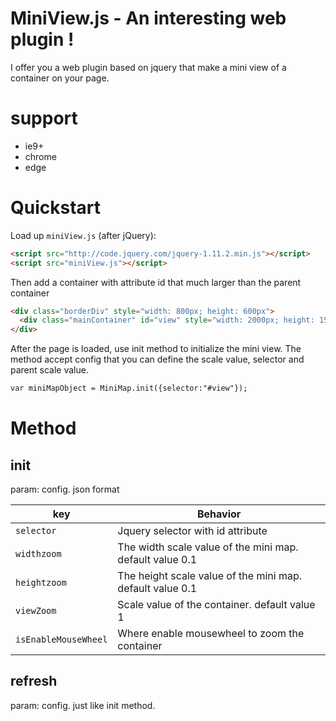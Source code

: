 # MiniView.js - An interesting web plugin !

I offer you a web plugin based on jquery that make a mini view of a container on your page.

# support

* ie9+
* chrome
* edge

# Quickstart

Load up `miniView.js` (after jQuery):

```html
<script src="http://code.jquery.com/jquery-1.11.2.min.js"></script>
<script src="miniView.js"></script>
```

Then add a container with attribute id that much larger than the parent container

```html
<div class="borderDiv" style="width: 800px; height: 600px">
  <div class="mainContainer" id="view" style="width: 2000px; height: 1500px; backgroud-color: #bad6cb"></div>
</div>
```

After the page is loaded, use init method to initialize the mini view. The method accept config that you can define the scale value, selector and parent scale value.

```html
var miniMapObject = MiniMap.init({selector:"#view"});
```

# Method

## init

  param: config. json format
  
  key                  | Behavior
-----------------------|-----------------------------------------------------------------
`selector`             | Jquery selector with id attribute
`widthzoom`            | The width scale value of the mini map. default value 0.1
`heightzoom`           | The height scale value of the mini map. default value 0.1
`viewZoom`             | Scale value of the container. default value 1
`isEnableMouseWheel`   | Where enable mousewheel to zoom the container

## refresh

  param: config. just like init method.
